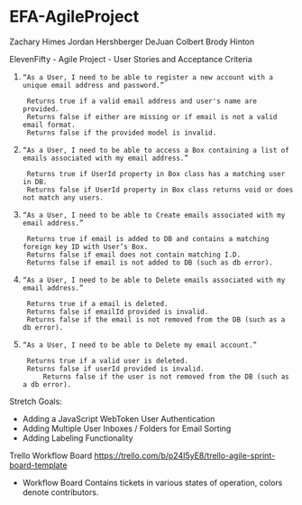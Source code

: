 # EFA-AgileProject

Zachary Himes
Jordan Hershberger
DeJuan Colbert
Brody Hinton

ElevenFifty - Agile Project - User Stories and Acceptance Criteria

1.     “As a User, I need to be able to register a new account with a unique email address and password.”

		Returns true if a valid email address and user's name are provided.
		Returns false if either are missing or if email is not a valid email format.
		Returns false if the provided model is invalid.
	
2.     “As a User, I need to be able to access a Box containing a list of emails associated with my email address.”

		Returns true if UserId property in Box class has a matching user in DB.
		Returns false if UserId property in Box class returns void or does not match any users.

3.     “As a User, I need to be able to Create emails associated with my email address.”

		Returns true if email is added to DB and contains a matching foreign key ID with User’s Box.
		Returns false if email does not contain matching I.D.
		Returns false if email is not added to DB (such as db error).

4.     “As a User, I need to be able to Delete emails associated with my email address.”

		Returns true if a email is deleted.
		Returns false if emailId provided is invalid.
		Returns false if the email is not removed from the DB (such as a db error).

5.     “As a User, I need to be able to Delete my email account.”

		Returns true if a valid user is deleted.
		Returns false if userId provided is invalid.
      		Returns false if the user is not removed from the DB (such as a db error).
		
Stretch Goals:

   - Adding a JavaScript WebToken User Authentication
   - Adding Multiple User Inboxes / Folders for Email Sorting
   - Adding Labeling Functionality

Trello Workflow Board
https://trello.com/b/p24I5yE8/trello-agile-sprint-board-template

 - Workflow Board Contains tickets in various states of operation, colors denote contributors.
